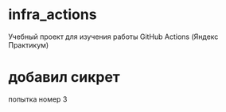 # infra_actions
Учебный проект для изучения работы GitHub Actions (Яндекс Практикум)
# добавил сикрет
попытка номер 3
